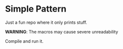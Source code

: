 # Simple Pattern

Just a fun repo where it only prints stuff.

**WARNING**: The macros may cause severe unreadability

Compile and run it.

